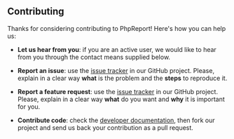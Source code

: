 ## Contributing

Thanks for considering contributing to PhpReport! Here's how you can help us:

* **Let us hear from you**: if you are an active user, we would like to hear
from you through the contact means supplied below.

* **Report an issue**: use the
[issue tracker](https://github.com/Igalia/phpreport/issues) in our GitHub
project. Please, explain in a clear way **what** is the problem and the
**steps** to reproduce it.

* **Report a feature request**: use the
[issue tracker](https://github.com/Igalia/phpreport/issues) in our GitHub
project. Please, explain in a clear way **what** do you want and **why** it is
important for you.

* **Contribute code**: check the
[developer documentation](docs/developer/index.rst), then fork our project and
send us back your contribution as a pull request.
